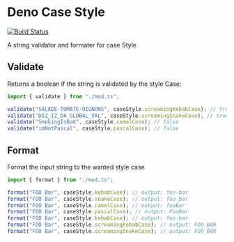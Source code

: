 # Deno Case Style

[![Build Status](https://travis-ci.org/zekth/deno-case-style.svg?branch=master)](https://travis-ci.org/zekth/deno-case-style)

A string validator and formater for case Style

## Validate

Returns a boolean if the string is validated by the style Case:
```ts
import { validate } from "./mod.ts";

validate("SALADE-TOMATE-OIGNONS", caseStyle.screamingKebabCase); // true
validate("DIZ_IZ_DA_GLOBAL_VAL", caseStyle.screamingSnakeCase); // true
validate("SmokingIsBad", caseStyle.camelCase); // false
validate("imNotPascal", caseStyle.pascalCase); // false
```

## Format

Format the input string to the wanted style case
```ts
import { format } from "./mod.ts";

format("FOO Bar", caseStyle.kebabCase); // output: foo-bar
format("FOO Bar", caseStyle.snakeCase); // output: foo_bar
format("FOO Bar", caseStyle.camelCase); // output: fooBar
format("FOO Bar", caseStyle.pascalCase); // output: FooBar
format("FOO Bar", caseStyle.kebabCase); // output: foo-bar
format("FOO Bar", caseStyle.screamingKebabCase); // output: FOO-BAR
format("FOO Bar", caseStyle.screamingSnakeCase); // output: FOO_BAR

```